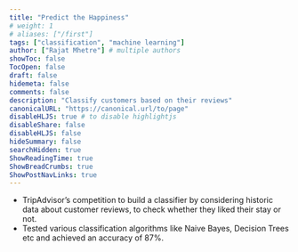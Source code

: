 ```yaml
---
title: "Predict the Happiness"
# weight: 1
# aliases: ["/first"]
tags: ["classification", "machine learning"]
author: ["Rajat Mhetre"] # multiple authors
showToc: false
TocOpen: false
draft: false
hidemeta: false
comments: false
description: "Classify customers based on their reviews"
canonicalURL: "https://canonical.url/to/page"
disableHLJS: true # to disable highlightjs
disableShare: false
disableHLJS: false
hideSummary: false
searchHidden: true
ShowReadingTime: true
ShowBreadCrumbs: true
ShowPostNavLinks: true
---
```


- TripAdvisor’s competition to build a classifier by considering historic data about customer reviews, to check whether they liked their stay or not.
- Tested various classification algorithms like Naive Bayes, Decision Trees etc and achieved an accuracy of 87%.
